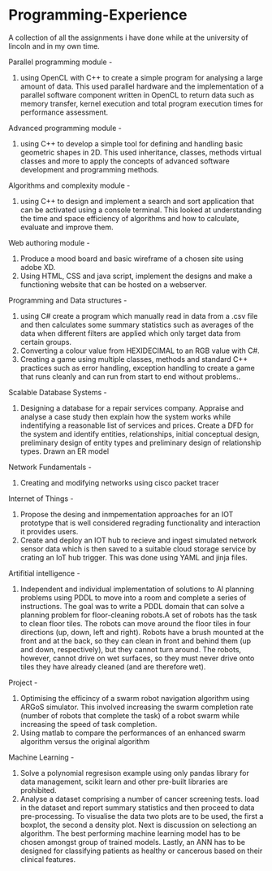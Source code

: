 # Programming-Experience
A collection of all the assignments i have done while at the university of lincoln and in my own time.

Parallel programming module - 
1. using OpenCL with C++ to create a simple program for analysing a large amount of data. This used parallel hardware and the implementation of a parallel software component written in OpenCL to return data such as memory transfer, kernel execution and total program execution times for performance assessment.

Advanced programming module - 
1. using C++ to develop a simple tool for defining and handling basic geometric shapes in 2D. This used inheritance, classes, methods virtual classes and more to apply the concepts of advanced software development and programming methods.

Algorithms and complexity module - 
1. using C++ to design and implement a search and sort application that can be activated using a console terminal. This looked at understanding the time and space efficiency of algorithms and how to calculate, evaluate and improve them.

Web authoring module - 
1. Produce a mood board and basic wireframe of a chosen site using adobe XD.  
2. Using HTML, CSS and java script, implement the designs and make a functioning website that can be hosted on a webserver.

Programming and Data structures - 
1. using C# create a program which manually read in data from a .csv file and then calculates some summary statistics such as averages of the data when different filters are applied which only target data from certain groups.
2. Converting a colour value from HEXIDECIMAL to an RGB value with C#.
3. Creating a game using multiple classes, methods and standard C++ practices such as error handling, exception handling to create a game that runs cleanly and can run from start to end without problems..

Scalable Database Systems - 
1. Designing a database for a repair services company. Appraise and analyse a case study then explain how the system works while indentifying a reasonable list of services and prices. Create a DFD for the system and identify entities, relationships, initial conceptual design, preliminary design of entity types and preliminary design of relationship types. Drawn an ER model

Network Fundamentals - 
1. Creating and modifying networks using cisco packet tracer

Internet of Things - 
1. Propose the desing and inmpementation approaches for an IOT prototype that is well considered regrading functionality and interaction it provides users. 
2. Create and deploy an IOT hub to recieve and ingest simulated network sensor data which is then saved to a suitable cloud storage service by crating an IoT hub trigger. This was done using YAML and jinja files.

Artifitial intelligence -
1. Independent and individual implementation of solutions to AI planning problems using  PDDL to move into a room and complete a series of instructions. The goal was to write a PDDL domain that can solve a planning problem for floor-cleaning robots.A set of robots has the task to clean floor tiles. The robots can move
around the floor tiles in four directions (up, down, left and right). Robots have a brush
mounted at the front and at the back, so they can clean in front and behind them (up
and down, respectively), but they cannot turn around. The robots, however, cannot
drive on wet surfaces, so they must never drive onto tiles they have already cleaned
(and are therefore wet).

Project -  
1. Optimising the efficincy of a swarm robot navigation algorithm using ARGoS simulator. This involved increasing the swarm completion rate (number of robots that complete the task) of a robot swarm while increasing the speed of task completion.
2. Using matlab to compare the performances of an enhanced swarm algorithm versus the original algorithm

Machine Learning -
1. Solve a polynomial regresison example using only pandas library for data management, scikit learn and other pre-built libraries are prohibited.
2. Analyse a dataset comprising a number of cancer screening tests. load in the dataset and report summary statistics and then proceed to data pre-processing. To visualise the data two plots are to be used, the first a boxplot, the second a density plot. Next is discussion on selectiong an algorithm. The best performing machine learning model has to be chosen amongst  group of trained models. Lastly, an ANN has to be designed for classifying patients as healthy or cancerous based on their clinical features.
